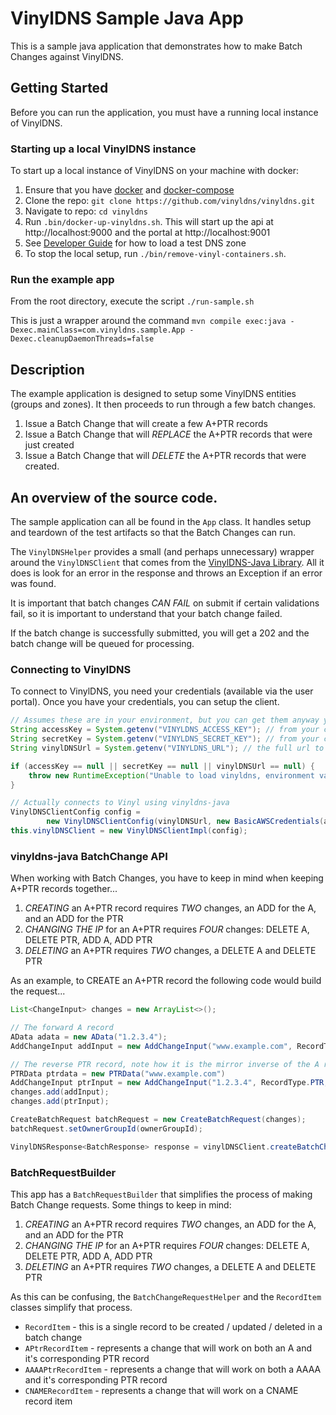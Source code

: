 # VinylDNS Sample Java App

This is a sample java application that demonstrates how to make Batch Changes against VinylDNS.

## Getting Started

Before you can run the application, you must have a running local instance of VinylDNS.

### Starting up a local VinylDNS instance
To start up a local instance of VinylDNS on your machine with docker:

1. Ensure that you have [docker](https://docs.docker.com/install/) and [docker-compose](https://docs.docker.com/compose/install/)
1. Clone the repo: `git clone https://github.com/vinyldns/vinyldns.git`
1. Navigate to repo: `cd vinyldns`
1. Run `.bin/docker-up-vinyldns.sh`. This will start up the api at http://localhost:9000 and the portal at http://localhost:9001
1. See [Developer Guide](DEVELOPER_GUIDE.md#loading-test-data) for how to load a test DNS zone
1. To stop the local setup, run `./bin/remove-vinyl-containers.sh`.

### Run the example app

From the root directory, execute the script `./run-sample.sh`

This is just a wrapper around the command `mvn compile exec:java -Dexec.mainClass=com.vinyldns.sample.App -Dexec.cleanupDaemonThreads=false`

## Description

The example application is designed to setup some VinylDNS entities (groups and zones).  It then proceeds
to run through a few batch changes.

1. Issue a Batch Change that will create a few A+PTR records
1. Issue a Batch Change that will _REPLACE_ the A+PTR records that were just created
1. Issue a Batch Change that will _DELETE_ the A+PTR records that were created.

## An overview of the source code.

The sample application can all be found in the `App` class.  It handles setup and teardown of the test
artifacts so that the Batch Changes can run.

The `VinylDNSHelper` provides a small (and perhaps unnecessary) wrapper around the `VinylDNSClient` that comes
from the [VinylDNS-Java Library](https://github.com/vinyldns/vinyldns-java).  All it does is look for an
error in the response and throws an Exception if an error was found.

It is important that batch changes _CAN FAIL_ on submit if certain validations fail, so it is important to
understand that your batch change failed.

If the batch change is successfully submitted, you will get a 202 and the batch change will be queued for processing.

### Connecting to VinylDNS

To connect to VinylDNS, you need your credentials (available via the user portal).  Once you have your credentials, 
you can setup the client.

```java
// Assumes these are in your environment, but you can get them anyway you want...
String accessKey = System.getenv("VINYLDNS_ACCESS_KEY"); // from your credentials
String secretKey = System.getenv("VINYLDNS_SECRET_KEY"); // from your credentials
String vinylDNSUrl = System.getenv("VINYLDNS_URL"); // the full url to the vinyldns instance you are hitting

if (accessKey == null || secretKey == null || vinylDNSUrl == null) {
    throw new RuntimeException("Unable to load vinyldns, environment variables not found");
}

// Actually connects to Vinyl using vinyldns-java
VinylDNSClientConfig config =
        new VinylDNSClientConfig(vinylDNSUrl, new BasicAWSCredentials(accessKey, secretKey));
this.vinylDNSClient = new VinylDNSClientImpl(config);
```

### vinyldns-java BatchChange API

When working with Batch Changes, you have to keep in mind when keeping A+PTR records together...

1. _CREATING_ an A+PTR record requires _TWO_ changes, an ADD for the A, and an ADD for the PTR
1. _CHANGING THE IP_ for an A+PTR requires _FOUR_ changes: DELETE A, DELETE PTR, ADD A, ADD PTR
1. _DELETING_ an A+PTR requires _TWO_ changes, a DELETE A and DELETE PTR

As an example, to CREATE an A+PTR record the following code would build the request...

```java
List<ChangeInput> changes = new ArrayList<>();

// The forward A record
AData adata = new AData("1.2.3.4");
AddChangeInput addInput = new AddChangeInput("www.example.com", RecordType.A, 300L, adata);

// The reverse PTR record, note how it is the mirror inverse of the A record
PTRData ptrdata = new PTRData("www.example.com")
AddChangeInput ptrInput = new AddChangeInput("1.2.3.4", RecordType.PTR, 7200L, ptrdata));
changes.add(addInput);
changes.add(ptrInput);

CreateBatchRequest batchRequest = new CreateBatchRequest(changes);
batchRequest.setOwnerGroupId(ownerGroupId);

VinylDNSResponse<BatchResponse> response = vinylDNSClient.createBatchChanges(request);

```

### BatchRequestBuilder

This app has a `BatchRequestBuilder` that simplifies the process of making Batch Change requests.  Some things to keep in mind:

1. _CREATING_ an A+PTR record requires _TWO_ changes, an ADD for the A, and an ADD for the PTR
1. _CHANGING THE IP_ for an A+PTR requires _FOUR_ changes: DELETE A, DELETE PTR, ADD A, ADD PTR
1. _DELETING_ an A+PTR requires _TWO_ changes, a DELETE A and DELETE PTR

As this can be confusing, the `BatchChangeRequestHelper` and the `RecordItem` classes simplify that process.

* `RecordItem` - this is a single record to be created / updated / deleted in a batch change
* `APtrRecordItem` - represents a change that will work on both an A and it's corresponding PTR record
* `AAAAPtrRecordItem` - represents a change that will work on both a AAAA and it's corresponding PTR record
* `CNAMERecordItem` - represents a change that will work on a CNAME record item


